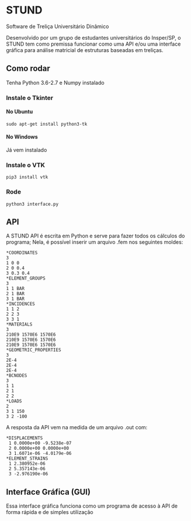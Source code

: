 # STUND
Software de Treliça Universitário Dinâmico 

Desenvolvido por um grupo de estudantes universitários do Insper/SP, o STUND tem como premissa funcionar como uma API e/ou uma interface gráfica para análise matricial de estruturas baseadas em treliças.

## Como rodar

Tenha Python 3.6-2.7 e Numpy instalado

### Instale o Tkinter

#### No Ubuntu
```
sudo apt-get install python3-tk
```
#### No Windows
Já vem instalado

### Instale o VTK

```
pip3 install vtk
```
### Rode

```
python3 interface.py
```


## API
A STUND API é escrita em Python e serve para fazer todos os cálculos do programa; Nela, é possível inserir um arquivo .fem nos seguintes moldes:

```
*COORDINATES
3
1 0 0
2 0 0.4
3 0.3 0.4
*ELEMENT_GROUPS
3
1 1 BAR
2 1 BAR
3 1 BAR
*INCIDENCES
1 1 2
2 2 3
3 3 1
*MATERIALS
3
210E9 1570E6 1570E6
210E9 1570E6 1570E6
210E9 1570E6 1570E6
*GEOMETRIC_PROPERTIES
3
2E-4
2E-4
2E-4
*BCNODES
3
1 1
2 1
2 2
*LOADS
2
3 1 150
3 2 -100
```

A resposta da API vem na medida de um arquivo .out com:

```
*DISPLACEMENTS
 1 0.0000e+00 -9.5238e-07
 2 0.0000e+00 0.0000e+00
 3 1.6071e-06 -4.0179e-06
*ELEMENT_STRAINS
 1 2.380952e-06
 2 5.357143e-06
 3 -2.976190e-06
```

## Interface Gráfica (GUI)
Essa interface gráfica funciona como um programa de acesso à API de forma rápida e de simples utilização
